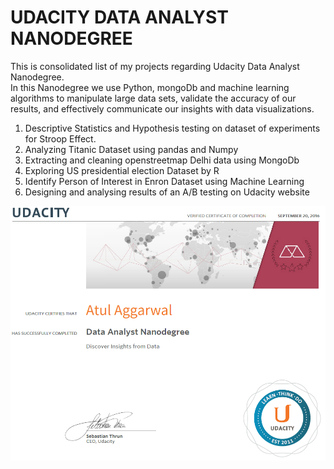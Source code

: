 [image_cert]: certificate.PNG "certificate of graduation"
# UDACITY DATA ANALYST NANODEGREE

This is consolidated list of my projects regarding Udacity Data Analyst Nanodegree.   
In this Nanodegree we use Python, mongoDb and machine learning algorithms to manipulate large data sets, validate the accuracy of our results, and effectively communicate our insights with data visualizations.

1) Descriptive Statistics and Hypothesis testing on dataset of experiments for Stroop Effect.    
2) Analyzing Titanic Dataset using pandas and Numpy    
3) Extracting and cleaning openstreetmap Delhi data using MongoDb   
4) Exploring US presidential election Dataset by R   
5) Identify Person of Interest in Enron Dataset using Machine Learning    
6) Designing and analysing results of an A/B testing on Udacity website

    

![Graduation Certificate][image_cert]
